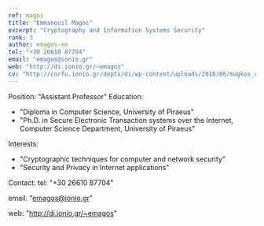 ```yaml
---
ref: magos
title: "Emmanouil Magos"
excerpt: "Cryptography and Information Systems Security"
rank: 3
author: emagos-en
tel: "+30 26610 87704"
email: "emagos@ionio.gr"
web: "http://di.ionio.gr/~emagos"
cv: "http://corfu.ionio.gr/depts/di/wp-content/uploads/2010/06/magkos_cv_gr_2014.pdf"
---
```


Position: "Assistant Professor"
Education:
  - "Diploma in Computer Science, University of Piraeus"
  - "Ph.D. in Secure Electronic Transaction systems over the Internet, Computer Science Department, University of Piraeus"
  
Interests:
  - "Cryptographic techniques for computer and network security"
  - "Security and Privacy in Internet applications"
  
Contact:
  tel: "+30 26610 87704"
  
  email: "emagos@ionio.gr"
  
  web: "http://di.ionio.gr/~emagos"
